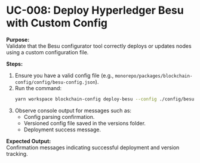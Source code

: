 # UC-008: Deploy Hyperledger Besu with Custom Config

**Purpose:**  
Validate that the Besu configurator tool correctly deploys or updates nodes using a custom configuration file.

**Steps:**  
1. Ensure you have a valid config file (e.g., `monorepo/packages/blockchain-config/config/besu-config.json`).
2. Run the command:
   ```bash
   yarn workspace blockchain-config deploy-besu --config ./config/besu-config.json
   ```
3. Observe console output for messages such as:
   - Config parsing confirmation.
   - Versioned config file saved in the versions folder.
   - Deployment success message.

**Expected Output:**  
Confirmation messages indicating successful deployment and version tracking.